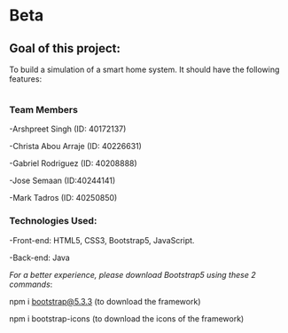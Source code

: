 # Beta

## Goal of this project: 

To build a simulation of a smart home system. It should have the following features: 


<p> 
<img src=""/>
</p>



### Team Members
-Arshpreet Singh (ID: 40172137)

-Christa Abou Arraje (ID: 40226631)

-Gabriel Rodriguez (ID: 40208888)

-Jose Semaan (ID:40244141)

-Mark Tadros (ID: 40250850)


### Technologies Used: 

-Front-end: HTML5, CSS3, Bootstrap5, JavaScript. 

-Back-end: Java

*For a better experience, please download Bootstrap5 using these 2 commands*: 

npm i bootstrap@5.3.3     (to download the framework)

npm i bootstrap-icons     (to download the icons of the framework)
